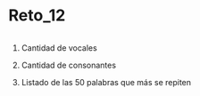 # Reto_12
```phyton

```
1. Cantidad de vocales

2. Cantidad de consonantes

3. Listado de las 50 palabras que más se repiten
